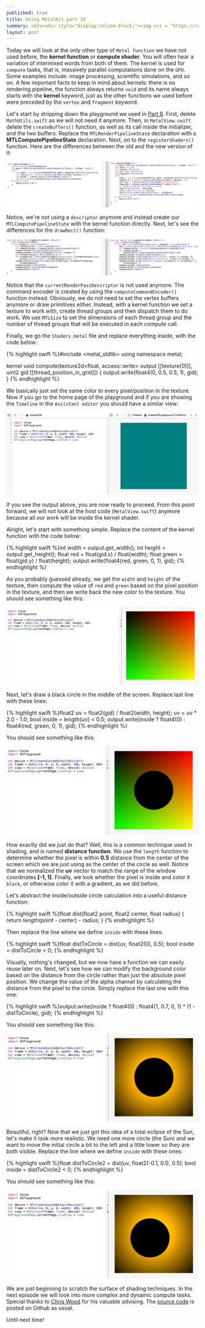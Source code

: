 ```yaml
---
published: true
title: Using MetalKit part 10
summary: <div><div style="display:inline-block;"><img src = "https://raw.githubusercontent.com/MetalKit/images/master/chapter10_8.png" alt="Metal" height="160" width="160"></div><div style="display:inline-block; width:75%; padding-left:1.5em; color:grey; vertical-align:middle;">Introducing the compute pipeline and functions (kernels). Using MTLSize to determine the size of a threadgroup and the number of groups in a grid. Dispatching the threadgroups to do work in parallel. Using the thread_position_in_grid index to identify each thread. Working with the texture coordinates and dimensions. Introducing distance functions.</div></div>
layout: post
---
```

Today we will look at the only other type of `Metal function` we have not used before, the __kernel function__ or __compute shader__. You will often hear a variation of intermixed words from both of them. The kernel is used for `compute` tasks, that is, massively parallel computations done on the `GPU`. Some examples include: image processing, scientific simulations, and so on. A few important facts to keep in mind about kernels: there is no rendering pipeline, the function always returns `void` and its name always starts with the __kernel__ keyword, just as the other functions we used before were preceded by the `vertex` and `fragment` keyword.

Let's start by stripping down the playground we used in [Part 8](http://metalkit.org/2016/03/07/using-metalkit-part-8.html). First, delete `MathUtils.swift` as we will not need it anymore. Then, in `MetalView.swift` delete the `createBuffers()` function, as well as its call inside the initializer, and the two buffers. Replace the `MTLRenderPipelineState` declaration with a __MTLComputePipelineState__ declaration. Next, on to the `registerShaders()` function. Here are the differences between the old and the new version of it:

![alt text](https://github.com/MetalKit/images/blob/master/chapter10_1.png?raw=true "1")

Notice, we're not using a `descriptor` anymore and instead create our `MTLComputePipelineState` with the kernel function directly. Next, let's see the differences for the `drawRect()` function:

![alt text](https://github.com/MetalKit/images/blob/master/chapter10_2.png?raw=true "2")

Notice that the `currentRenderPassDescriptor` is not used anymore. The command encoder is created by using the `computeCommandEncoder()` function instead. Obviously, we do not need to set the vertex buffers anymore or draw primitives either. Instead, with a kernel function we set a texture to work with, create thread groups and then dispatch them to do work. We use `MTLSize` to set the dimensions of each thread group and the number of thread groups that will be executed in each compute call.

Finally, we go the `Shaders.metal` file and replace everything inside, with the code below:

{% highlight swift %}#include <metal_stdlib>
using namespace metal;

kernel void compute(texture2d<float, access::write> output [[texture(0)]],
                    uint2 gid [[thread_position_in_grid]])
{
    output.write(float4(0, 0.5, 0.5, 1), gid);
}
{% endhighlight %}

We basically just set the same color to every pixel/position in the texture. Now if you go to the home page of the playground and if you are showing the `Timeline` in the `Assistant editor` you should have a similar view:

![alt text](https://github.com/MetalKit/images/blob/master/chapter10_3.png?raw=true "3")

If you see the output above, you are now ready to proceed. From this point forward, we will not look at the host code (`MetalView.swift`) anymore because all our work will be inside the kernel shader. 

Alright, let's start with something simple. Replace the content of the kernel function with the code below:

{% highlight swift %}int width = output.get_width();
int height = output.get_height();
float red = float(gid.x) / float(width);
float green = float(gid.y) / float(height);
output.write(float4(red, green, 0, 1), gid);
{% endhighlight %}

As you probably guessed already, we get the `width` and `height` of the texture, then compute the value of `red` and `green` based on the pixel position in the texture, and then we write back the new color to the texture. You should see something like this:

![alt text](https://github.com/MetalKit/images/blob/master/chapter10_4.png?raw=true "4")

Next, let's draw a black circle in the middle of the screen. Replace last line with these lines:

{% highlight swift %}float2 uv = float2(gid) / float2(width, height);
uv = uv * 2.0 - 1.0;
bool inside = length(uv) < 0.5;
output.write(inside ? float4(0) : float4(red, green, 0, 1), gid); 
{% endhighlight %}

You should see something like this:

![alt text](https://github.com/MetalKit/images/blob/master/chapter10_5.png?raw=true "5")

How exactly did we just do that? Well, this is a common technique used in shading, and is named __distance function__. We use the `length` function to determine whether the pixel is within __0.5__ distance from the center of the screen which we are just using as the center of the circle as well. Notice that we normalized the __uv__ vector to match the range of the window coordinates __[-1, 1]__. Finally, we look whether the pixel is inside and color it `black`, or otherwise color it with a gradient, as we did before.

Let's abstract the inside/outside circle calculation into a useful distance function:

{% highlight swift %}float dist(float2 point, float2 center, float radius)
{
    return length(point - center) - radius;
} 
{% endhighlight %}

Then replace the line where we define `inside` with these lines:

{% highlight swift %}float distToCircle = dist(uv, float2(0), 0.5);
bool inside = distToCircle < 0;
{% endhighlight %}

Visually, nothing's changed, but we now have a function we can easily reuse later on. Next, let's see how we can modify the background color based on the distance from the circle rather than just the absolute pixel position. We change the value of the alpha channel by calculating the distance from the pixel to the circle. Simply replace the last one with this one:

{% highlight swift %}output.write(inside ? float4(0) : float4(1, 0.7, 0, 1) * (1 - distToCircle), gid);
{% endhighlight %}

You should see something like this:

![alt text](https://github.com/MetalKit/images/blob/master/chapter10_6.png?raw=true "6")

Beautiful, right? Now that we just got this idea of a total eclipse of the Sun, let's make it look more realistic. We need one more circle (the Sun) and we want to move the initial circle a bit to the left and a little lower so they are both visible. Replace the line where we define `inside` with these ones:

{% highlight swift %}float distToCircle2 = dist(uv, float2(-0.1, 0.1), 0.5);
bool inside = distToCircle2 < 0;
{% endhighlight %}

You should see something like this:

![alt text](https://github.com/MetalKit/images/blob/master/chapter10_7.png?raw=true "7")

We are just beginning to scratch the surface of shading techniques. In the next episode we will look into more complex and dynamic compute tasks. Special thanks to [Chris Wood](https://twitter.com/_psonice) for his valuable advising. The [source code](https://github.com/MetalKit/metal) is posted on Github as usual.

Until next time!
